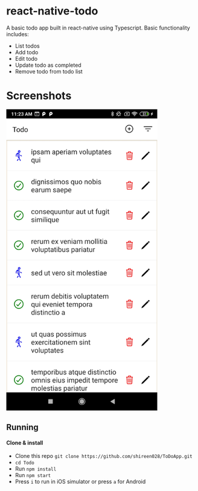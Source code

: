 # react-native-todo

A basic todo app built in react-native using Typescript. Basic functionality includes:

- List todos
- Add todo
- Edit todo
- Update todo as completed
- Remove todo from todo list


# Screenshots
<p>
<img width="400" alt="Screen Shot 2020-03-09" src="https://github.com/shireen028/ToDoApp/blob/main/Screenshot_2022-03-14-11-23-57-661_com.todo.jpg">
</p>

 ## Running

#### Clone & install

* Clone this repo `git clone https://github.com/shireen028/ToDoApp.git`
* `cd Todo`
* Run `npm install`
* Run `npm start`
* Press `i` to run in iOS simulator or press `a` for Android

